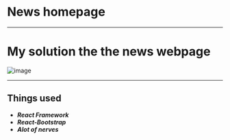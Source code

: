 # News homepage
---


# My solution the the news webpage
![image](https://github.com/linciss/news-homepage/assets/122517407/9ca40df7-ddd7-4e15-8783-0b40ab4fadd3)

---
## Things used
- ***React Framework***
- ***React-Bootstrap***
- ***Alot of nerves***

